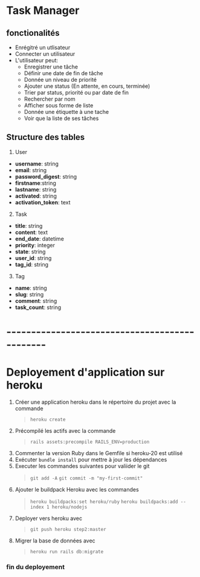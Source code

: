 # Task Manager

## fonctionalités

- Enrégitré un utlisateur
- Connecter un utilisateur
- L'utilisateur peut:
  - Enregistrer une tâche
  - Définir une date de fin de tâche
  - Donnée un niveau de priorité
  - Ajouter une status (En attente, en cours, terminée)
  - Trier par status, priorité ou par date de fin
  - Rechercher par nom
  - Afficher sous forme de liste
  - Donnée une étiquette à une tache
  - Voir que la liste de ses tâches



## Structure des tables

1. User

- **username**: string
- **email**: string
- **password_digest**: string
- **firstname**:string
- **lastname**: string
- **activated**: string
- **activation_token**: text

2. Task

- **title**: string
- **content**: text
- **end_date**: datetime
- **priority**: integer
- **state**: string
- **user_id**: string
- **tag_id**: string

3. Tag

- **name**: string
- **slug**: string
- **comment**: string
- **task_count**: string

# ----------------------------------------------







# Deployement d'application sur heroku

1.  Créer une application heroku dans le répertoire du projet avec la commande
    > ` heroku create `
2. Précompilé les actifs avec la commande
    > `rails assets:precompile RAILS_ENV=production`
3. Commenter la version Ruby dans le Gemfile si heroku-20 est utilisé
4. Exécuter `bundle install` pour mettre à jour les dépendances
5. Executer les commandes suivantes pour valiider le git
    > `git add -A`
    > `git commit -m "my-first-commit"`
6. Ajouter le buildpack Heroku avec les commandes
    > `heroku buildpacks:set heroku/ruby`
    > `heroku buildpacks:add --index 1 heroku/nodejs`
7. Deployer vers heroku avec
    > `git push heroku step2:master`
8. Migrer la base de données avec 
    > `heroku run rails db:migrate`

### fin du deployement
